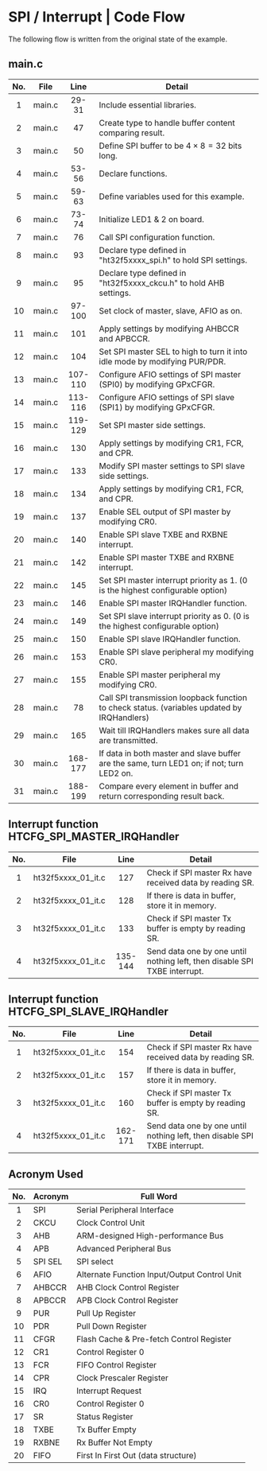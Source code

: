 # SPI / Interrupt | Code Flow

The following flow is written from the original state of the example.

## main.c

| No. |  File  |  Line   | Detail                                                                     |
| :-: | :----: | :-----: | -------------------------------------------------------------------------- |
|  1  | main.c |  29-31  | Include essential libraries.                                               |
|  2  | main.c |   47    | Create type to handle buffer content comparing result.                     |
|  3  | main.c |   50    | Define SPI buffer to be $4\times8=32$ bits long.                           |
|  4  | main.c |  53-56  | Declare functions.                                                         |
|  5  | main.c |  59-63  | Define variables used for this example.                                    |
|  6  | main.c |  73-74  | Initialize LED1 & 2 on board.                                              |
|  7  | main.c |   76    | Call SPI configuration function.                                           |
|  8  | main.c |   93    | Declare type defined in "ht32f5xxxx_spi.h" to hold SPI settings.           |
|  9  | main.c |   95    | Declare type defined in "ht32f5xxxx_ckcu.h" to hold AHB settings.          |
| 10  | main.c | 97-100  | Set clock of master, slave, AFIO as on.                                    |
| 11  | main.c |   101   | Apply settings by modifying AHBCCR and APBCCR.                             |
| 12  | main.c |   104   | Set SPI master SEL to high to turn it into idle mode by modifying PUR/PDR. |
| 13  | main.c | 107-110 | Configure AFIO settings of SPI master (SPI0) by modifying GPxCFGR.         |
| 14  | main.c | 113-116 | Configure AFIO settings of SPI slave (SPI1) by modifying GPxCFGR.          |
| 15  | main.c | 119-129 | Set SPI master side settings.                                              |
| 16  | main.c |   130   | Apply settings by modifying CR1, FCR, and CPR.                             |
| 17  | main.c |   133   | Modify SPI master settings to SPI slave side settings.                     |
| 18  | main.c |   134   | Apply settings by modifying CR1, FCR, and CPR.                             |
| 19  | main.c |   137   | Enable SEL output of SPI master by modifying CR0.                          |
| 20  | main.c |   140   | Enable SPI slave TXBE and RXBNE interrupt.                                 |
| 21  | main.c |   142   | Enable SPI master TXBE and RXBNE interrupt.                                |
| 22  | main.c |   145   | Set SPI master interrupt priority as 1. (0 is the highest configurable option)              |
| 23  | main.c |   146   | Enable SPI master IRQHandler function.                                                      |
| 24  | main.c |   149   | Set SPI slave interrupt priority as 0. (0 is the highest configurable option)               |
| 25  | main.c |   150   | Enable SPI slave IRQHandler function.                                                       |
| 26  | main.c |   153   | Enable SPI slave peripheral my modifying CR0.                                               |
| 27  | main.c |   155   | Enable SPI master peripheral my modifying CR0.                                              |
| 28  | main.c |   78    | Call SPI transmission loopback function to check status. (variables updated by IRQHandlers) |
| 29  | main.c |   165   | Wait till IRQHandlers makes sure all data are transmitted.                                  |
| 30  | main.c | 168-177 | If data in both master and slave buffer are the same, turn LED1 on; if not; turn LED2 on.   |
| 31  | main.c | 188-199 | Compare every element in buffer and return corresponding result back.                       |

## Interrupt function HTCFG_SPI_MASTER_IRQHandler

| No. |        File        |  Line   | Detail                                                                    |
| :-: | :----------------: | :-----: | ------------------------------------------------------------------------- |
|  1  | ht32f5xxxx_01_it.c |   127   | Check if SPI master Rx have received data by reading SR.                  |
|  2  | ht32f5xxxx_01_it.c |   128   | If there is data in buffer, store it in memory.                           |
|  3  | ht32f5xxxx_01_it.c |   133   | Check if SPI master Tx buffer is empty by reading SR.                     |
|  4  | ht32f5xxxx_01_it.c | 135-144 | Send data one by one until nothing left, then disable SPI TXBE interrupt. |

## Interrupt function HTCFG_SPI_SLAVE_IRQHandler

| No. |        File        |  Line   | Detail                                                                    |
| :-: | :----------------: | :-----: | ------------------------------------------------------------------------- |
|  1  | ht32f5xxxx_01_it.c |   154   | Check if SPI master Rx have received data by reading SR.                  |
|  2  | ht32f5xxxx_01_it.c |   157   | If there is data in buffer, store it in memory.                           |
|  3  | ht32f5xxxx_01_it.c |   160   | Check if SPI master Tx buffer is empty by reading SR.                     |
|  4  | ht32f5xxxx_01_it.c | 162-171 | Send data one by one until nothing left, then disable SPI TXBE interrupt. |

## Acronym Used

| No. | Acronym | Full Word                                    |
| :-: | ------- | -------------------------------------------- |
|  1  | SPI     | Serial Peripheral Interface                  |
|  2  | CKCU    | Clock Control Unit                           |
|  3  | AHB     | ARM-designed High-performance Bus            |
|  4  | APB     | Advanced Peripheral Bus                      |
|  5  | SPI SEL | SPI select                                   |
|  6  | AFIO    | Alternate Function Input/Output Control Unit |
|  7  | AHBCCR  | AHB Clock Control Register                   |
|  8  | APBCCR  | APB Clock Control Register                   |
|  9  | PUR     | Pull Up Register                             |
| 10  | PDR     | Pull Down Register                           |
| 11  | CFGR    | Flash Cache & Pre-fetch Control Register     |
| 12  | CR1     | Control Register 0                           |
| 13  | FCR     | FIFO Control Register                        |
| 14  | CPR     | Clock Prescaler Register                     |
| 15  | IRQ     | Interrupt Request                            |
| 16  | CR0     | Control Register 0                           |
| 17  | SR      | Status Register                              |
| 18  | TXBE    | Tx Buffer Empty                              |
| 19  | RXBNE   | Rx Buffer Not Empty                          |
| 20  | FIFO    | First In First Out (data structure)          |
